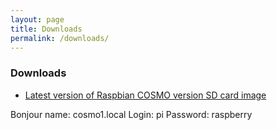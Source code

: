 ```yaml
---
layout: page
title: Downloads
permalink: /downloads/
---
```


### Downloads

* [Latest version of Raspbian COSMO version SD card image](https://drive.google.com/file/d/1AcsC9qDSk4j4-itRs-oOhogYEE0AMx4F/view?usp=sharing)

Bonjour name: cosmo1.local
Login: pi
Password: raspberry
